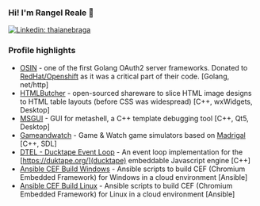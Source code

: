 ### Hi! I'm Rangel Reale 👋

[![Linkedin: thaianebraga](https://img.shields.io/badge/-rangelreale-blue?style=flat-square&logo=Linkedin&logoColor=white&link=https://www.linkedin.com/in/rangel-reale-6144312a/)](https://www.linkedin.com/in/rangel-reale-6144312a/)

### Profile highlights
* [OSIN](https://github.com/RangelReale/osin) - one of the first Golang OAuth2 server frameworks. Donated to [RedHat/Openshift](https://github.com/openshift/osin) as it was a critical part of their code. [Golang, net/http]
* [HTMLButcher](https://github.com/RangelReale/htmlbutcher) - open-sourced shareware to slice HTML image designs to HTML table layouts (before CSS was widespread) [C++, wxWidgets, Desktop]
* [MSGUI](https://github.com/RangelReale/msgui) - GUI for metashell, a C++ template debugging tool [C++, Qt5, Desktop]
* [Gameandwatch](https://github.com/RangelReale/gameandwatch) - Game & Watch game simulators based on [Madrigal](http://www.madrigaldesign.it/sim/) [C++, SDL]
* [DTEL - Ducktape Event Loop](https://github.com/RangelReale/dtel) - An event loop implementation for the [https://duktape.org/](ducktape) embeddable Javascript engine [C++]
* [Ansible CEF Build Windows](https://github.com/RangelReale/ansible-cef-build-windows) - Ansible scripts to build CEF (Chromium Embedded Framework) for Windows in a cloud environment [Ansible]
* [Ansible CEF Build Linux](https://github.com/RangelReale/ansible-cef-build-linux) - Ansible scripts to build CEF (Chromium Embedded Framework) for Linux in a cloud environment [Ansible]

<!--
**RangelReale/RangelReale** is a ✨ _special_ ✨ repository because its `README.md` (this file) appears on your GitHub profile.

Here are some ideas to get you started:

- 🔭 I’m currently working on ...
- 🌱 I’m currently learning ...
- 👯 I’m looking to collaborate on ...
- 🤔 I’m looking for help with ...
- 💬 Ask me about ...
- 📫 How to reach me: ...
- 😄 Pronouns: ...
- ⚡ Fun fact: ...
-->
